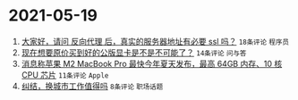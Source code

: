 # 2021-05-19

1. [大家好，请问 反向代理 后，真实的服务器地址有必要 ssl 吗？](https://www.v2ex.com/t/777808) `18条评论` `程序员`
1. [现在想要原价买到好的公版显卡是不是不可能了？](https://www.v2ex.com/t/777816) `14条评论` `问与答`
1. [消息称苹果 M2 MacBook Pro 最快今年夏天发布，最高 64GB 内存、10 核 CPU 芯片](https://www.v2ex.com/t/777817) `11条评论` `Apple`
1. [纠结，换城市工作值得吗](https://www.v2ex.com/t/777821) `8条评论` `职场话题`
